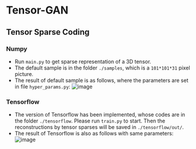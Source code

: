 # Tensor-GAN

## Tensor Sparse Coding

### Numpy
- Run `main.py` to get sparse representation of a 3D tensor. 
- The default sample is in the folder `./samples`, which is a `101*101*31` pixel picture.
- The result of default sample is as follows, where the parameters are set in file `hyper_params.py`:
 ![image](https://github.com/hust512/Tensor-GAN/blob/master/balloon_sc_result.png)
 
 ### Tensorflow
- The version of Tensorflow has been implemented, whose codes are in the folder `./tensorflow`. Please run `train.py` to start. Then the reconstructions by tensor sparses will be saved in `./tensorflow/out/`.
- The result of Tensorflow is also as follows with same parameters:
![image](https://github.com/hust512/Tensor-GAN/blob/master/tensorflow/balloon_sc_tensorflow.png)
